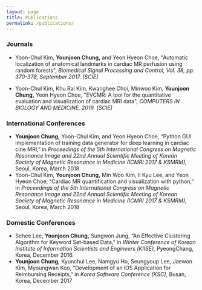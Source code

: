 ```yaml
---
layout: page
title: Publications
permalink: /publications/
---
```


### Journals

- Yoon-Chul Kim, **Younjoon Chung,** and Yeon Hyeon Choe, "Automatic localization 
of anatomical landmarks in cardiac MR perfusion using random forests", *Biomedical Signal Processing and Control, Vol. 38, pp. 370-378, September 2017. [SCIE]*

- Yoon-Chul Kim, Khu Rai Kim, Kwanghee Choi, Minwoo Kim, **Younjoon Chung,** Yeon
Hyeon Choe, "EVCMR: A tool for the quantitative evaluation and visualization of
cardiac MRI data", *COMPUTERS IN BIOLOGY AND MEDICINE, 2019. [SCIE]*

### International Conferences

- **Younjoon Chung,** Yoon-Chul Kim, and Yeon Hyeon Choe, “Python GUI implementation of training data generator for deep learning in cardiac cine MRI,” in *Proceedings of the 5th International Congress on Magnetic Resonance Image and 22nd Annual Scientific Meeting of Korean Society of Magnetic Resonance in Medicine (ICMRI 2017 & KSMRM),* Seoul, Korea, March 2018
- Yoon-Chul Kim, **Younjoon Chung,** Min Woo Kim, Il Kyu Lee, and Yeon Hyeon Choe, “Cardiac MR quantification and visualization with python,” in *Proceedings of the 5th International Congress on Magnetic Resonance Image and 22nd Annual Scientific Meeting of Korean Society of Magnetic Resonance in Medicine (ICMRI 2017 & KSMRM),* Seoul, Korea, March 2018

### Domestic Conferences

- Sehee Lee, **Younjoon Chung,** Sungwon Jung, “An Effective Clustering Algorithm for Keyword Set-based Data,” in *Winter Conference of Korean Institute of Information Scientists and Engineers (KIISE),* PyeongChang, Korea, December 2016.
- **Younjoon Chung,** Kyunchul Lee, Namgyu Ho, Seungyoup Lee, Jaewon Kim, Myoungwan Koo, “Development of an iOS Application for Reimbursing Receipts,” in *Korea Software Conference (KSC),* Busan, Korea, December 2017
